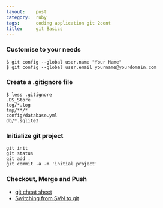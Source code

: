 ```yaml
---
layout:    post
category:  ruby
tags:      coding application git 2cent 
title:     git Basics
---
```

### Customise to your needs

    $ git config --global user.name "Your Name"
    $ git config --global user.email yourname@yourdomain.com

### Create a .gitignore file

    $ less .gitignore
    .DS_Store
    log/*.log
    tmp/**/*
    config/database.yml
    db/*.sqlite3

### Initialize git project

    git init
    git status
    git add .
    git commit -a -m 'initial project'

### Checkout, Merge and Push

* [git cheat sheet](http://cheat.errtheblog.com/s/git/)
* [Switching from SVN to git](http://git.or.cz/course/svn.html)
